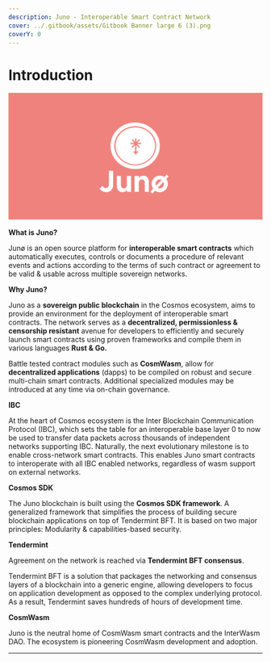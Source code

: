 ```yaml
---
description: Juno - Interoperable Smart Contract Network
cover: ../.gitbook/assets/Gitbook Banner large 6 (3).png
coverY: 0
---
```


# Introduction

![](<../.gitbook/assets/JunoHack banner (1).png>)

**What is Juno?**

Junø is an open source platform for **interoperable smart contracts** which automatically executes, controls or documents a procedure of relevant events and actions according to the terms of such contract or agreement to be valid & usable across multiple sovereign networks.

**Why Juno?**

Juno as a **sovereign public blockchain** in the Cosmos ecosystem, aims to provide an environment for the deployment of interoperable smart contracts. The network serves as a **decentralized, permissionless & censorship resistant** avenue for developers to efficiently and securely launch smart contracts using proven frameworks and compile them in various languages **Rust & Go.**

Battle tested contract modules such as **CosmWasm**, allow for **decentralized applications** (dapps) to be compiled on robust and secure multi-chain smart contracts. Additional specialized modules may be introduced at any time via on-chain governance.

**IBC**

At the heart of Cosmos ecosystem is the Inter Blockchain Communication Protocol (IBC), which sets the table for an interoperable base layer 0 to now be used to transfer data packets across thousands of independent networks supporting IBC. Naturally, the next evolutionary milestone is to enable cross-network smart contracts. This enables Juno smart contracts to interoperate with all IBC enabled networks, regardless of wasm support on external networks.

**Cosmos SDK**

The Juno blockchain is built using the **Cosmos SDK framework**. A generalized framework that simplifies the process of building secure blockchain applications on top of Tendermint BFT. It is based on two major principles: Modularity & capabilities-based security.

**Tendermint**

Agreement on the network is reached via **Tendermint BFT consensus**.

Tendermint BFT is a solution that packages the networking and consensus layers of a blockchain into a generic engine, allowing developers to focus on application development as opposed to the complex underlying protocol. As a result, Tendermint saves hundreds of hours of development time.

**CosmWasm**

Juno is the neutral home of CosmWasm smart contracts and the InterWasm DAO. The ecosystem is pioneering CosmWasm development and adoption.

****
